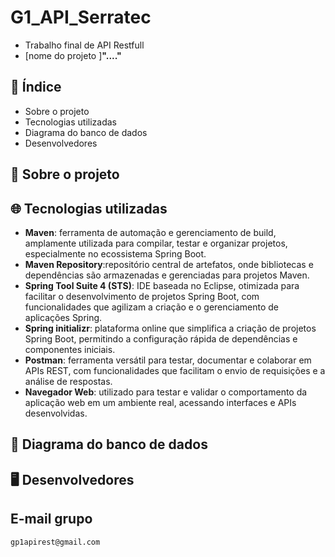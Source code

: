 # G1_API_Serratec
* Trabalho final de API Restfull
* [nome do projeto ]**"...."**

## 📑 Índice
* Sobre o projeto
* Tecnologias utilizadas
* Diagrama do banco de dados
* Desenvolvedores

## 📁 Sobre o projeto

## 🌐 Tecnologias utilizadas
- **Maven**:  ferramenta de automação e gerenciamento de build, amplamente utilizada para compilar, testar e organizar projetos, especialmente no ecossistema Spring Boot.
- **Maven Repository**:repositório central de artefatos, onde bibliotecas e dependências são armazenadas e gerenciadas para projetos Maven.
- **Spring Tool Suite 4 (STS)**: IDE baseada no Eclipse, otimizada para facilitar o desenvolvimento de projetos Spring Boot, com funcionalidades que agilizam a criação e o gerenciamento de aplicações Spring.
- **Spring initializr**:  plataforma online que simplifica a criação de projetos Spring Boot, permitindo a configuração rápida de dependências e componentes iniciais.
- **Postman**: ferramenta versátil para testar, documentar e colaborar em APIs REST, com funcionalidades que facilitam o envio de requisições e a análise de respostas. 
- **Navegador Web**: utilizado para testar e validar o comportamento da aplicação web em um ambiente real, acessando interfaces e APIs desenvolvidas.


## 🔁 Diagrama do banco de dados

## 🖥️ Desenvolvedores

## E-mail grupo
`gp1apirest@gmail.com`
